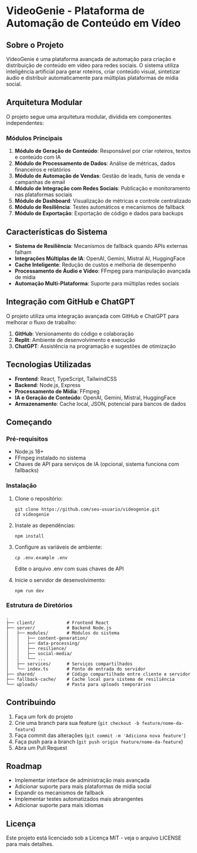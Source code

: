 # VideoGenie - Plataforma de Automação de Conteúdo em Vídeo

## Sobre o Projeto

VideoGenie é uma plataforma avançada de automação para criação e distribuição de conteúdo em vídeo para redes sociais. O sistema utiliza inteligência artificial para gerar roteiros, criar conteúdo visual, sintetizar áudio e distribuir automaticamente para múltiplas plataformas de mídia social.

## Arquitetura Modular

O projeto segue uma arquitetura modular, dividida em componentes independentes:

### Módulos Principais

1. **Módulo de Geração de Conteúdo**: Responsável por criar roteiros, textos e conteúdo com IA
2. **Módulo de Processamento de Dados**: Análise de métricas, dados financeiros e relatórios
3. **Módulo de Automação de Vendas**: Gestão de leads, funis de venda e campanhas de email
4. **Módulo de Integração com Redes Sociais**: Publicação e monitoramento nas plataformas sociais
5. **Módulo de Dashboard**: Visualização de métricas e controle centralizado
6. **Módulo de Resiliência**: Testes automáticos e mecanismos de fallback
7. **Módulo de Exportação**: Exportação de código e dados para backups

## Características do Sistema

- **Sistema de Resiliência**: Mecanismos de fallback quando APIs externas falham
- **Integrações Múltiplas de IA**: OpenAI, Gemini, Mistral AI, HuggingFace
- **Cache Inteligente**: Redução de custos e melhoria de desempenho
- **Processamento de Áudio e Vídeo**: FFmpeg para manipulação avançada de mídia
- **Automação Multi-Plataforma**: Suporte para múltiplas redes sociais

## Integração com GitHub e ChatGPT

O projeto utiliza uma integração avançada com GitHub e ChatGPT para melhorar o fluxo de trabalho:

1. **GitHub**: Versionamento do código e colaboração
2. **Replit**: Ambiente de desenvolvimento e execução
3. **ChatGPT**: Assistência na programação e sugestões de otimização

## Tecnologias Utilizadas

- **Frontend**: React, TypeScript, TailwindCSS
- **Backend**: Node.js, Express
- **Processamento de Mídia**: FFmpeg
- **IA e Geração de Conteúdo**: OpenAI, Gemini, Mistral, HuggingFace
- **Armazenamento**: Cache local, JSON, potencial para bancos de dados

## Começando

### Pré-requisitos

- Node.js 18+
- FFmpeg instalado no sistema
- Chaves de API para serviços de IA (opcional, sistema funciona com fallbacks)

### Instalação

1. Clone o repositório:
   ```
   git clone https://github.com/seu-usuario/videogenie.git
   cd videogenie
   ```

2. Instale as dependências:
   ```
   npm install
   ```

3. Configure as variáveis de ambiente:
   ```
   cp .env.example .env
   ```
   Edite o arquivo .env com suas chaves de API

4. Inicie o servidor de desenvolvimento:
   ```
   npm run dev
   ```

### Estrutura de Diretórios

```
.
├── client/            # Frontend React
├── server/            # Backend Node.js
│   ├── modules/       # Módulos do sistema
│   │   ├── content-generation/
│   │   ├── data-processing/
│   │   ├── resilience/
│   │   ├── social-media/
│   │   └── ...
│   ├── services/      # Serviços compartilhados
│   └── index.ts       # Ponto de entrada do servidor
├── shared/            # Código compartilhado entre cliente e servidor
├── fallback-cache/    # Cache local para sistema de resiliência
└── uploads/           # Pasta para uploads temporários
```

## Contribuindo

1. Faça um fork do projeto
2. Crie uma branch para sua feature (`git checkout -b feature/nome-da-feature`)
3. Faça commit das alterações (`git commit -m 'Adiciona nova feature'`)
4. Faça push para a branch (`git push origin feature/nome-da-feature`)
5. Abra um Pull Request

## Roadmap

- Implementar interface de administração mais avançada
- Adicionar suporte para mais plataformas de mídia social
- Expandir os mecanismos de fallback
- Implementar testes automatizados mais abrangentes
- Adicionar suporte para mais idiomas

## Licença

Este projeto está licenciado sob a Licença MIT - veja o arquivo LICENSE para mais detalhes.
